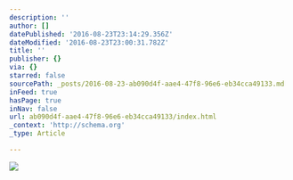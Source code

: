 ```yaml
---
description: ''
author: []
datePublished: '2016-08-23T23:14:29.356Z'
dateModified: '2016-08-23T23:00:31.782Z'
title: ''
publisher: {}
via: {}
starred: false
sourcePath: _posts/2016-08-23-ab090d4f-aae4-47f8-96e6-eb34cca49133.md
inFeed: true
hasPage: true
inNav: false
url: ab090d4f-aae4-47f8-96e6-eb34cca49133/index.html
_context: 'http://schema.org'
_type: Article

---
```

![](https://the-grid-user-content.s3-us-west-2.amazonaws.com/d88693df-8dfe-4fa4-8beb-82b104b349f0.jpg)